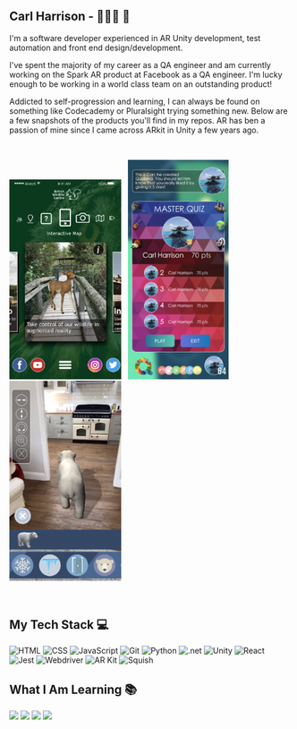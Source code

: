 ## Carl Harrison - 👨🏻‍💻 👋


I'm a software developer experienced in AR Unity development, test automation and front end design/development.

I've spent the majority of my career as a QA engineer and am currently working on the Spark AR product at Facebook as a QA engineer. I'm lucky enough to be working in a world class team on an outstanding product!

Addicted to self-progression and learning, I can always be found on something like Codecademy or Pluralsight trying something new. Below are a few snapshots of the products you'll find in my repos. AR has ben a passion of mine since I came across ARkit in Unity a few years ago.

<br/>

<img src="Images/BWC.png" width="200"/>&nbsp;&nbsp;&nbsp;<img src="Images/Quizland.png" width="180"/><img src="Images/WWAR.png" width="200"/>

<br/>

## My Tech Stack :computer:
<img src="https://img.shields.io/badge/-HTML-red?style=for-the-badge" alt="HTML"> <img src="https://img.shields.io/badge/-CSS-purple?style=for-the-badge" alt="CSS"> <img src="https://img.shields.io/badge/-JavaScript-yellow?style=for-the-badge" alt="JavaScript"> <img src="https://img.shields.io/badge/-Git-blue?style=for-the-badge" alt="Git"> <img src="https://img.shields.io/badge/-Python-green?style=for-the-badge" alt="Python"> <img src="https://img.shields.io/badge/-.Net -pink?style=for-the-badge" alt=".net"> <img src="https://img.shields.io/badge/-Unity-red?style=for-the-badge" alt="Unity"> <img src="https://img.shields.io/badge/-React-purple?style=for-the-badge" alt="React"> <img src="https://img.shields.io/badge/-Jest-yellow?style=for-the-badge" alt="Jest"> <img src="https://img.shields.io/badge/-Webdriver-blue?style=for-the-badge" alt="Webdriver"> <img src="https://img.shields.io/badge/-AR Kit-green?style=for-the-badge" alt="AR Kit"> <img src="https://img.shields.io/badge/-Squish-pink?style=for-the-badge" alt="Squish"> 


## What I Am Learning :books:
<img src="https://img.shields.io/badge/-MongoDB-red?style=for-the-badge"> <img src="https://img.shields.io/badge/-Tensorflow-purple?style=for-the-badge"> <img src="https://img.shields.io/badge/-Docker-yellow?style=for-the-badge"> <img src="https://img.shields.io/badge/-AWS-blue?style=for-the-badge">





